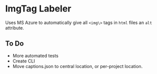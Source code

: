 # ImgTag Labeler

Uses MS Azure to automatically give all `<img\>` tags in `html` files an `alt` attribute.

## To Do
* More automated tests
* Create CLI
* Move captions.json to central location, or per-project location.